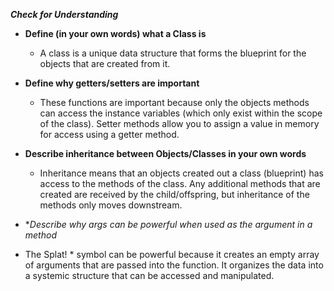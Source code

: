 ***Check for Understanding***

- **Define (in your own words) what a Class is**
  - A class is a unique data structure that forms the blueprint for the objects that are created from it.


- **Define why getters/setters are important**
  - These functions are important because only the objects methods can access the instance variables (which only exist within the scope of the class).  Setter methods allow you to assign a value in memory for access using a getter method.


- **Describe inheritance between Objects/Classes in your own words**
  - Inheritance means that an objects created out a class (blueprint) has access to the methods of the class.  Any additional methods that are created are received by the child/offspring, but inheritance of the methods only moves downstream.


- **Describe why *args can be powerful when used as the argument in a method**
-   The Splat! * symbol can be powerful because it creates an empty array of arguments that are passed into the function.  It organizes the data into a systemic structure that can be accessed and manipulated.
